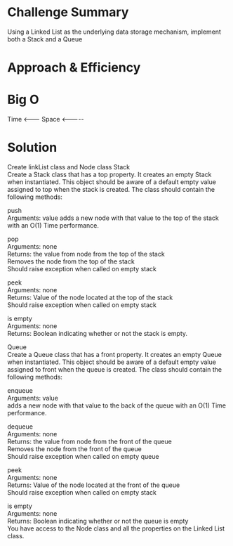 # Challenge Summary  
Using a Linked List as the underlying data storage mechanism, implement both a Stack and a Queue


# Approach & Efficiency



# Big O
Time <--- 
Space <----- 


# Solution  
Create linkList class and Node class
Stack  
Create a Stack class that has a top property. It creates an empty Stack when instantiated.
This object should be aware of a default empty value assigned to top when the stack is created.
The class should contain the following methods:  

push  
Arguments: value
adds a new node with that value to the top of the stack with an O(1) Time performance.  

pop    
Arguments: none  
Returns: the value from node from the top of the stack  
Removes the node from the top of the stack  
Should raise exception when called on empty stack    

peek    
Arguments: none  
Returns: Value of the node located at the top of the stack  
Should raise exception when called on empty stack    

is empty    
Arguments: none  
Returns: Boolean indicating whether or not the stack is empty.  

Queue  
Create a Queue class that has a front property. It creates an empty Queue when instantiated.
This object should be aware of a default empty value assigned to front when the queue is created.
The class should contain the following methods:  

enqueue  
Arguments: value  
adds a new node with that value to the back of the queue with an O(1) Time performance.  

dequeue  
Arguments: none  
Returns: the value from node from the front of the queue  
Removes the node from the front of the queue  
Should raise exception when called on empty queue  

peek  
Arguments: none  
Returns: Value of the node located at the front of the queue  
Should raise exception when called on empty stack  

is empty  
Arguments: none  
Returns: Boolean indicating whether or not the queue is empty  
You have access to the Node class and all the properties on the Linked List class.
